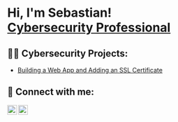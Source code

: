 <h1>Hi, I'm Sebastian! <br/><a href="https://www.linkedin.com/in/sebastian-mansilla/">Cybersecurity Professional</a>

<h2>👨‍💻 Cybersecurity Projects:</h2>

  - [Building a Web App and Adding an SSL Certificate](https://github.com/smansilla95/Building-A-Web-App-and-Adding-an-SSL-Certificate) <b>

<h2> 🤳 Connect with me:</h2>

[<img align="left" alt="SebastianMansilla | LinkedIn" width="22px" src="https://cdn.jsdelivr.net/npm/simple-icons@v3/icons/linkedin.svg" />][linkedin]
[<img align="left" alt="SebastianMansilla | Instagram" width="22px" src="https://cdn.jsdelivr.net/npm/simple-icons@v3/icons/instagram.svg" />][instagram]

[instagram]: https://www.instagram.com/sebastian_mansilla/
[linkedin]: https://linkedin.com/in/sebastian-mansilla

